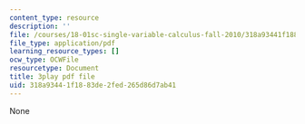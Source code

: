 ```yaml
---
content_type: resource
description: ''
file: /courses/18-01sc-single-variable-calculus-fall-2010/318a93441f1883de2fed265d86d7ab41_--lPz7VFnKI.pdf
file_type: application/pdf
learning_resource_types: []
ocw_type: OCWFile
resourcetype: Document
title: 3play pdf file
uid: 318a9344-1f18-83de-2fed-265d86d7ab41
---
```

None

